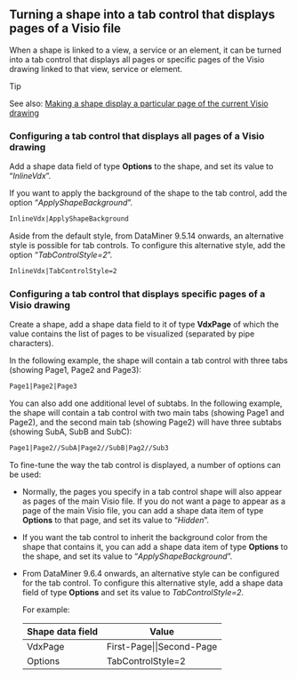 ## Turning a shape into a tab control that displays pages of a Visio file

When a shape is linked to a view, a service or an element, it can be turned into a tab control that displays all pages or specific pages of the Visio drawing linked to that view, service or element.

> [!TIP]
> See also:
> [Making a shape display a particular page of the current Visio drawing](Making_a_shape_display_a_particular_page_of_the_current_Visio_drawing.md)

### Configuring a tab control that displays all pages of a Visio drawing

Add a shape data field of type **Options** to the shape, and set its value to “*InlineVdx*”.

If you want to apply the background of the shape to the tab control, add the option “*ApplyShapeBackground*”.

```txt
InlineVdx|ApplyShapeBackground
```

Aside from the default style, from DataMiner 9.5.14 onwards, an alternative style is possible for tab controls. To configure this alternative style, add the option “*TabControlStyle=2*”.

```txt
InlineVdx|TabControlStyle=2
```

### Configuring a tab control that displays specific pages of a Visio drawing

Create a shape, add a shape data field to it of type **VdxPage** of which the value contains the list of pages to be visualized (separated by pipe characters).

In the following example, the shape will contain a tab control with three tabs (showing Page1, Page2 and Page3):

```txt
Page1|Page2|Page3
```

You can also add one additional level of subtabs. In the following example, the shape will contain a tab control with two main tabs (showing Page1 and Page2), and the second main tab (showing Page2) will have three subtabs (showing SubA, SubB and SubC):

```txt
Page1|Page2//SubA|Page2//SubB|Pag2//Sub3
```

To fine-tune the way the tab control is displayed, a number of options can be used:

- Normally, the pages you specify in a tab control shape will also appear as pages of the main Visio file. If you do not want a page to appear as a page of the main Visio file, you can add a shape data item of type **Options** to that page, and set its value to “*Hidden*”.

- If you want the tab control to inherit the background color from the shape that contains it, you can add a shape data item of type **Options** to the shape, and set its value to “*ApplyShapeBackground*”.

- From DataMiner 9.6.4 onwards, an alternative style can be configured for the tab control. To configure this alternative style, add a shape data field of type **Options** and set its value to *TabControlStyle=2*.

    For example:

    | Shape data field | Value                     |
    |--------------------|---------------------------|
    | VdxPage            | First-Page\|\|Second-Page |
    | Options            | TabControlStyle=2         |
